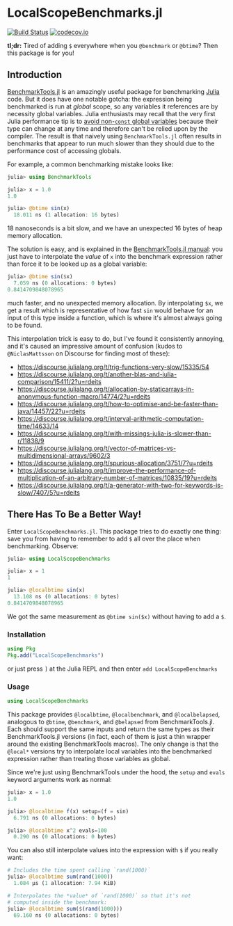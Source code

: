 # LocalScopeBenchmarks.jl

[![Build Status](https://travis-ci.org/rdeits/LocalScopeBenchmarks.jl.svg?branch=master)](https://travis-ci.org/rdeits/LocalScopeBenchmarks.jl)
[![codecov.io](https://codecov.io/github/rdeits/LocalScopeBenchmarks.jl/coverage.svg?branch=master)](https://codecov.io/github/rdeits/LocalScopeBenchmarks.jl?branch=master)

**tl;dr:** Tired of adding `$` everywhere when you `@benchmark` or `@btime`? Then this package is for you!

## Introduction

[BenchmarkTools.jl](https://github.com/JuliaCI/BenchmarkTools.jl) is an amazingly useful package for benchmarking [Julia](https://julialang.org/) code. But it does have one notable gotcha: the expression being benchmarked is run at *global* scope, so any variables it references are by necessity global variables. Julia enthusiasts may recall that the very first Julia performance tip is to [avoid non-`const` global variables](https://docs.julialang.org/en/stable/manual/performance-tips/#Avoid-global-variables-1) because their type can change at any time and therefore can't be relied upon by the compiler. The result is that naively using `BenchmarkTools.jl` often results in benchmarks that appear to run much slower than they should due to the performance cost of accessing globals.

For example, a common benchmarking mistake looks like:

```julia
julia> using BenchmarkTools

julia> x = 1.0
1.0

julia> @btime sin(x)
  18.011 ns (1 allocation: 16 bytes)
```

18 nanoseconds is a bit slow, and we have an unexpected 16 bytes of heap memory allocation.

The solution is easy, and is explained in the [BenchmarkTools.jl manual](https://github.com/JuliaCI/BenchmarkTools.jl/blob/master/doc/manual.md#interpolating-values-into-benchmark-expressions): you just have to interpolate the *value* of `x` into the benchmark expression rather than force it to be looked up as a global variable:

```julia
julia> @btime sin($x)
  7.059 ns (0 allocations: 0 bytes)
0.8414709848078965
```

much faster, and no unexpected memory allocation. By interpolating `$x`, we get a result which is representative of how fast `sin` would behave for an input of this type inside a function, which is where it's almost always going to be found.

This interpolation trick is easy to do, but I've found it consistently annoying, and it's caused an impressive amount of confusion (kudos to `@NiclasMattsson` on Discourse for finding most of these):

* https://discourse.julialang.org/t/trig-functions-very-slow/15335/54
* https://discourse.julialang.org/t/another-blas-and-julia-comparison/15411/2?u=rdeits
* https://discourse.julialang.org/t/allocation-by-staticarrays-in-anonymous-function-macro/14774/2?u=rdeits
* https://discourse.julialang.org/t/how-to-optimise-and-be-faster-than-java/14457/22?u=rdeits
* https://discourse.julialang.org/t/interval-arithmetic-computation-time/14633/14
* https://discourse.julialang.org/t/with-missings-julia-is-slower-than-r/11838/9
* https://discourse.julialang.org/t/vector-of-matrices-vs-multidimensional-arrays/9602/3
* https://discourse.julialang.org/t/spurious-allocation/3751/7?u=rdeits
* https://discourse.julialang.org/t/improve-the-performance-of-multiplication-of-an-arbitrary-number-of-matrices/10835/19?u=rdeits
* https://discourse.julialang.org/t/a-generator-with-two-for-keywords-is-slow/7407/5?u=rdeits

## There Has To Be a Better Way!

Enter `LocalScopeBenchmarks.jl`. This package tries to do exactly one thing: save you from having to remember to add `$` all over the place when benchmarking. Observe:

```julia
julia> using LocalScopeBenchmarks

julia> x = 1
1

julia> @localbtime sin(x)
  13.108 ns (0 allocations: 0 bytes)
0.8414709848078965
```

We got the same measurement as `@btime sin($x)` without having to add a `$`.

### Installation

```julia
using Pkg
Pkg.add("LocalScopeBenchmarks")
```

or just press `]` at the Julia REPL and then enter `add LocalScopeBenchmarks`

### Usage

```julia
using LocalScopeBenchmarks
```

This package provides `@localbtime`, `@localbenchmark`, and `@localbelapsed`, analogous to `@btime`, `@benchmark`, and `@belapsed` from BenchmarkTools.jl. Each should support the same inputs and return the same types as their BenchmarkTools.jl versions (in fact, each of them is just a thin wrapper around the existing BenchmarkTools macros). The only change is that the `@local*` versions try to interpolate local variables into the benchmarked expression rather than treating those variables as global.

Since we're just using BenchmarkTools under the hood, the `setup` and `evals` keyword arguments work as normal:

```julia
julia> x = 1.0
1.0

julia> @localbtime f(x) setup=(f = sin)
  6.791 ns (0 allocations: 0 bytes)
```

```julia
julia> @localbtime x^2 evals=100
  0.290 ns (0 allocations: 0 bytes)
```

You can also still interpolate values into the expression with `$` if you really want:

```julia
# Includes the time spent calling `rand(1000)`
julia> @localbtime sum(rand(1000))
  1.084 μs (1 allocation: 7.94 KiB)
```

```julia
# Interpolates the *value* of `rand(1000)` so that it's not
# computed inside the benchmark:
julia> @localbtime sum($(rand(1000)))
  69.160 ns (0 allocations: 0 bytes)
```

